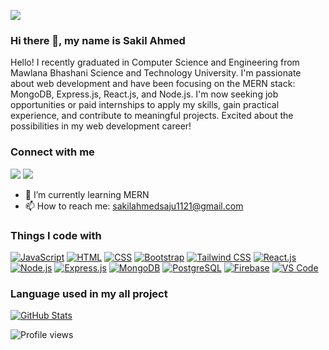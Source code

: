 
![](https://i.ibb.co/0ZgtwFJ/Sakil-Ahmed.png)
### Hi there 👋, my name is Sakil Ahmed

Hello! I recently graduated in Computer Science and Engineering from Mawlana Bhashani Science and Technology University. I'm passionate about web development and have been focusing on the MERN stack: MongoDB, Express.js, React.js, and Node.js. I'm now seeking job opportunities or paid internships to apply my skills, gain practical experience, and contribute to meaningful projects. Excited about the possibilities in my web development career!



<h3 align="left">Connect with me</h3>


<a href="https://www.facebook.com/sakilahmed.saju" target="_blank"><img src="https://img.shields.io/badge/Facebook-sakilahmed.saju-3b5998?style=flat-square&logo=facebook&logoColor=white&color=3b5998"></a>
<a href="https://github.com/saju575" target="_blank"><img src="https://img.shields.io/badge/GitHub-saju575-181717?style=flat-square&logo=github&logoColor=white&color=181717"></a>









- 🌱 I’m currently learning MERN 
- 📫 How to reach me: sakilahmedsaju1121@gmail.com 

<h3 align="left">Things I code with</h3>
 
[![JavaScript](https://img.shields.io/badge/JavaScript-F7DF1E?style=flat&logo=javascript&logoColor=black)](https://developer.mozilla.org/en-US/docs/Web/JavaScript)
[![HTML](https://img.shields.io/badge/HTML5-E34F26?style=flat&logo=html5&logoColor=white)](https://developer.mozilla.org/en-US/docs/Web/HTML)
[![CSS](https://img.shields.io/badge/CSS3-1572B6?style=flat&logo=css3&logoColor=white)](https://developer.mozilla.org/en-US/docs/Web/CSS)
[![Bootstrap](https://img.shields.io/badge/Bootstrap-7952B3?style=flat&logo=bootstrap&logoColor=white)](https://getbootstrap.com/)
[![Tailwind CSS](https://img.shields.io/badge/Tailwind_CSS-38B2AC?style=flat&logo=tailwind-css&logoColor=white)](https://tailwindcss.com/)
[![React.js](https://img.shields.io/badge/React.js-61DAFB?style=flat&logo=react&logoColor=black)](https://reactjs.org/)
[![Node.js](https://img.shields.io/badge/Node.js-339933?style=flat&logo=node.js&logoColor=white)](https://nodejs.org/)
[![Express.js](https://img.shields.io/badge/Express.js-000000?style=flat&logo=express&logoColor=white)](https://expressjs.com/)
[![MongoDB](https://img.shields.io/badge/MongoDB-47A248?style=flat&logo=mongodb&logoColor=white)](https://www.mongodb.com/)
[![PostgreSQL](https://img.shields.io/badge/PostgreSQL-336791?style=flat&logo=postgresql&logoColor=white)](https://www.postgresql.org/)
[![Firebase](https://img.shields.io/badge/Firebase-FFCA28?style=flat&logo=firebase&logoColor=black)](https://firebase.google.com/)
[![VS Code](https://img.shields.io/badge/VS_Code-007ACC?style=flat&logo=visual-studio-code&logoColor=white)](https://code.visualstudio.com/)




<h3 align="left">Language used in my all project</h3>


[![GitHub Stats](https://github-readme-stats.vercel.app/api/top-langs/?username=saju575&layout=compact&theme=dark)](https://github.com/saju575/github-stats)
  

![Profile views](https://gpvc.arturio.dev/saju575)  

